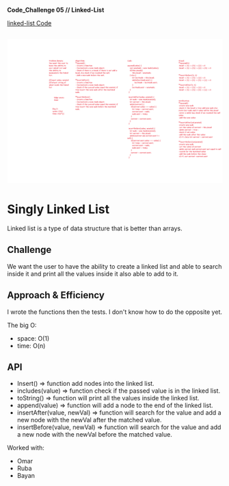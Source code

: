 **Code_Challenge 05 // Linked-List**


[linked-list Code](./linked-list.js)

![linked-list WhiteBoard](../../assets/LinkedList.png)
----------------------

# Singly Linked List
<!-- Short summary or background information -->
Linked list is a type of data structure that is better than arrays.


## Challenge
<!-- Description of the challenge -->
We want the user to have the ability to create a linked list and able to search inside it and print all the values inside it also able to add to it.

## Approach & Efficiency
<!-- What approach did you take? Why? What is the Big O space/time for this approach? -->

I wrote the functions then the tests. I don't know how to do the opposite yet.

The big O:
- space: O(1)
- time: O(n)

## API
<!-- Description of each method publicly available to your Linked List -->

- Insert() => function add nodes into the linked list.
- includes(value) => function check if the passed value is in the linked list.
- toString() => function will print all the values inside the linked list.
- append(value) => function will add a node to the end of the linked list.
- insertAfter(value, newVal) => function will search for the value and add a new node with the newVal after the matched value.
- insertBefore(value, newVal) => function will search for the value and add a new node with the newVal before the matched value.

Worked with:
- Omar
- Ruba
- Bayan